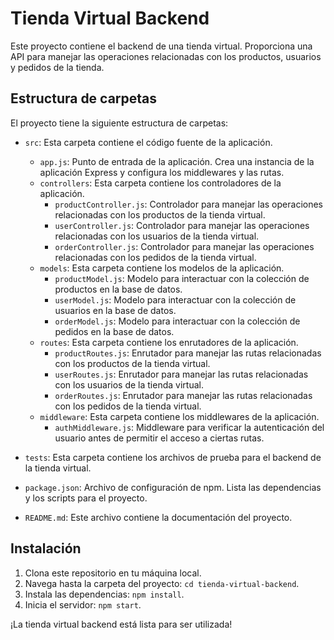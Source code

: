 # Tienda Virtual Backend

Este proyecto contiene el backend de una tienda virtual. Proporciona una API para manejar las operaciones relacionadas con los productos, usuarios y pedidos de la tienda.

## Estructura de carpetas

El proyecto tiene la siguiente estructura de carpetas:

- `src`: Esta carpeta contiene el código fuente de la aplicación.
  - `app.js`: Punto de entrada de la aplicación. Crea una instancia de la aplicación Express y configura los middlewares y las rutas.
  - `controllers`: Esta carpeta contiene los controladores de la aplicación.
    - `productController.js`: Controlador para manejar las operaciones relacionadas con los productos de la tienda virtual.
    - `userController.js`: Controlador para manejar las operaciones relacionadas con los usuarios de la tienda virtual.
    - `orderController.js`: Controlador para manejar las operaciones relacionadas con los pedidos de la tienda virtual.
  - `models`: Esta carpeta contiene los modelos de la aplicación.
    - `productModel.js`: Modelo para interactuar con la colección de productos en la base de datos.
    - `userModel.js`: Modelo para interactuar con la colección de usuarios en la base de datos.
    - `orderModel.js`: Modelo para interactuar con la colección de pedidos en la base de datos.
  - `routes`: Esta carpeta contiene los enrutadores de la aplicación.
    - `productRoutes.js`: Enrutador para manejar las rutas relacionadas con los productos de la tienda virtual.
    - `userRoutes.js`: Enrutador para manejar las rutas relacionadas con los usuarios de la tienda virtual.
    - `orderRoutes.js`: Enrutador para manejar las rutas relacionadas con los pedidos de la tienda virtual.
  - `middleware`: Esta carpeta contiene los middlewares de la aplicación.
    - `authMiddleware.js`: Middleware para verificar la autenticación del usuario antes de permitir el acceso a ciertas rutas.

- `tests`: Esta carpeta contiene los archivos de prueba para el backend de la tienda virtual.

- `package.json`: Archivo de configuración de npm. Lista las dependencias y los scripts para el proyecto.

- `README.md`: Este archivo contiene la documentación del proyecto.

## Instalación

1. Clona este repositorio en tu máquina local.
2. Navega hasta la carpeta del proyecto: `cd tienda-virtual-backend`.
3. Instala las dependencias: `npm install`.
4. Inicia el servidor: `npm start`.

¡La tienda virtual backend está lista para ser utilizada!
